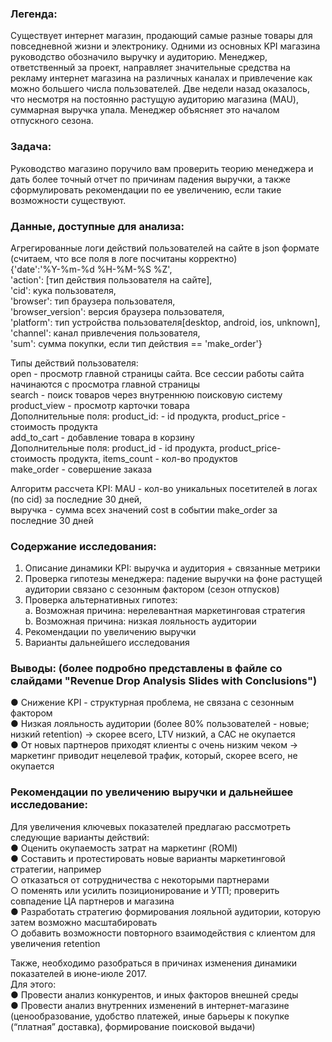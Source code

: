 ### Легенда:
Существует интернет магазин, продающий самые разные товары для повседневной жизни и электронику. Одними из основных KPI магазина руководство обозначило выручку и аудиторию. Менеджер, ответственный за проект, направляет значительные средства на рекламу интернет магазина на различных каналах и привлечение как можно большего числа пользователей.
Две недели назад оказалось, что несмотря на постоянно растущую аудиторию магазина (MAU), суммарная выручка упала. Менеджер объясняет это началом отпускного сезона. 

### Задача:
Руководство магазино поручило вам проверить теорию менеджера и дать более точный отчет по причинам падения выручки, а также сформулировать рекомендации по ее увеличению, если такие возможности существуют.

### Данные, доступные для анализа: 
Агрегированные логи действий пользователей на сайте в json формате (считаем, что все поля в логе посчитаны корректно)<br>
{'date':'%Y-%m-%d %H-%M-%S %Z',<br>
 'action': [тип действия пользователя на сайте],<br>
 'cid': кука пользователя,<br>
 'browser': тип браузера пользователя,<br>
 'browser_version': версия браузера пользователя,<br>
 'platform': тип устройства пользователя[desktop, android, ios, unknown],<br>
 'channel': канал привлечения пользователя,<br>
 'sum': сумма покупки, если тип действия == 'make_order'}<p>
 
 Типы действий пользователя:<br>
 open - просмотр главной страницы сайта. Все сессии работы сайта начинаются с просмотра главной страницы<br>
 search - поиск товаров через внутреннюю поисковую систему<br>
 product_view - просмотр карточки товара<br>
	Дополнительные поля: product_id: - id продукта, product_priсe - стоимость продукта<br>
 add_to_cart - добавление товара в корзину<br>
	Дополнительные поля: product_id - id продукта, product_priсe- стоимость продукта, items_count - кол-во продуктов<br>
 make_order - совершение заказа<br>

Алгоритм рассчета KPI: MAU - кол-во уникальных посетителей в логах (по cid) за последние 30 дней,<br>
						выручка - сумма всех значений cost в событии make_order за последние 30 дней

### Содержание исследования:
1. Описание динамики KPI: выручка и аудитория + связанные метрики
2. Проверка гипотезы менеджера: падение выручки на фоне растущей
аудитории связано с сезонным фактором (сезон отпусков)
3. Проверка альтернативных гипотез:<br>
    a. Возможная причина: нерелевантная маркетинговая стратегия<br>
    b. Возможная причина: низкая лояльность аудитории<br>
4. Рекомендации по увеличению выручки
5. Варианты дальнейшего исследования

### Выводы: (более подробно представлены в файле со слайдами "Revenue Drop Analysis Slides with Conclusions")
● Снижение KPI - структурная проблема, не связана с сезонным фактором<br>
● Низкая лояльность аудитории (более 80% пользователей - новые; низкий retention) -> скорее всего, LTV низкий, а CAC не окупается<br>
● От новых партнеров приходят клиенты с очень низким чеком -> маркетинг приводит нецелевой трафик, который, скорее всего, не окупается<br>


### Рекомендации по увеличению выручки и дальнейшее исследование:
Для увеличения ключевых показателей предлагаю рассмотреть следующие варианты действий:<br>
● Оценить окупаемость затрат на маркетинг (ROMI)<br>
● Составить и протестировать новые варианты маркетинговой стратегии, например<br>
    ○ отказаться от сотрудничества с некоторыми партнерами<br>
    ○ поменять или усилить позиционирование и УТП; проверить совпадение ЦА партнеров и магазина<br>
● Разработать стратегию формирования лояльной аудитории, которую затем возможно масштабировать<br>
    ○ добавить возможности повторного взаимодействия с клиентом для увеличения retention<br>

Также, необходимо разобраться в причинах изменения динамики показателей в июне-июле 2017.<br>
Для этого:<br>
● Провести анализ конкурентов, и иных факторов внешней среды<br>
● Провести анализ внутренних изменений в интернет-магазине (ценообразование, удобство платежей, иные
барьеры к покупке (“платная” доставка), формирование поисковой выдачи)<br>
